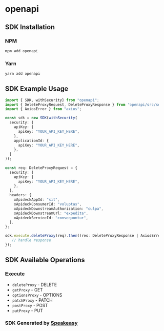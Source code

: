 # openapi

<!-- Start SDK Installation -->
## SDK Installation

### NPM

```bash
npm add openapi
```

### Yarn

```bash
yarn add openapi
```
<!-- End SDK Installation -->

## SDK Example Usage
<!-- Start SDK Example Usage -->
```typescript
import { SDK, withSecurity} from "openapi";
import { DeleteProxyRequest, DeleteProxyResponse } from "openapi/src/sdk/models/operations";
import { AxiosError } from "axios";

const sdk = new SDK(withSecurity(
  security: {
    apiKey: {
      apiKey: "YOUR_API_KEY_HERE",
    },
    applicationId: {
      apiKey: "YOUR_API_KEY_HERE",
    },
  }
));
    
const req: DeleteProxyRequest = {
  security: {
    apiKey: {
      apiKey: "YOUR_API_KEY_HERE",
    },
  },
  headers: {
    xApideckAppId: "sit",
    xApideckConsumerId: "voluptas",
    xApideckDownstreamAuthorization: "culpa",
    xApideckDownstreamUrl: "expedita",
    xApideckServiceId: "consequuntur",
  },
};

sdk.execute.deleteProxy(req).then((res: DeleteProxyResponse | AxiosError) => {
   // handle response
});
```
<!-- End SDK Example Usage -->

<!-- Start SDK Available Operations -->
## SDK Available Operations

### Execute

* `deleteProxy` - DELETE
* `getProxy` - GET
* `optionsProxy` - OPTIONS
* `patchProxy` - PATCH
* `postProxy` - POST
* `putProxy` - PUT

<!-- End SDK Available Operations -->

### SDK Generated by [Speakeasy](https://docs.speakeasyapi.dev/docs/using-speakeasy/client-sdks)
